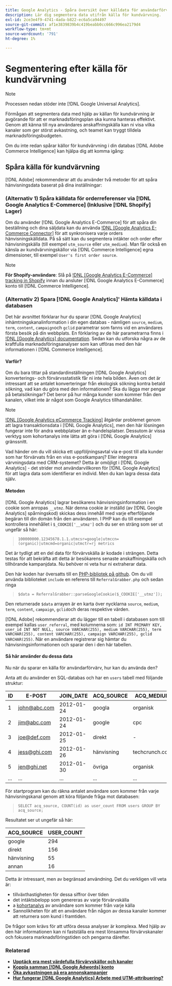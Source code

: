 ```yaml
---
title: Google Analytics - Spåra översikt över källdata för användarförvärv
description: Lär dig segmentera data utifrån källa för kundvärvning.
exl-id: 2ce3e4f9-4741-4ada-b822-ec6a5ca94497
source-git-commit: af1e3839839b4c419beabb0cc666c996ea2179d4
workflow-type: tm+mt
source-wordcount: '791'
ht-degree: 1%

---
```


# Segmentering efter källa för kundvärvning

>[!NOTE]
>
>Processen nedan stöder inte [!DNL Google Universal Analytics].

Förmågan att segmentera data med hjälp av källan för kundvärvning är avgörande för att er marknadsföringsplan ska kunna hanteras effektivt. Genom att känna till nya användares anskaffningskälla kan ni visa vilka kanaler som ger störst avkastning, och teamet kan tryggt tilldela marknadsföringsbudgeten.

Om du inte redan spårar källor för kundvärvning i din databas [!DNL Adobe Commerce Intelligence] kan hjälpa dig att komma igång:

## Spåra källa för kundvärvning

[!DNL Adobe] rekommenderar att du använder två metoder för att spåra hänvisningsdata baserat på dina inställningar:

### (Alternativ 1) Spåra källdata för orderreferenser via [!DNL Google Analytics E-Commerce] (Inklusive [!DNL Shopify] Lager)

Om du använder [!DNL Google Analytics E-Commerce] för att spåra din beställning och dina säljdata kan du använda [!DNL [Google Analytics E-Commerce Connector]](../importing-data/integrations/google-ecommerce.md) för att synkronisera varje orders hänvisningskälldata. På så sätt kan du segmentera intäkter och order efter hänvisningskälla (till exempel `utm_source` eller `utm_medium`). Man får också en känsla av kundvärvningskällor via [!DNL Commerce Intelligence] egna dimensioner, till exempel `User's first order source`.

>[!NOTE]
>
>**För Shopify-användare**: Slå på [!DNL [Google Analytics E-Commerce] tracking in Shopify](https://help.shopify.com/en/manual/reports-and-analytics/google-analytics#ecommerce-tracking) innan du ansluter [!DNL Google Analytics E-Commerce] konto till [!DNL Commerce Intelligence].

### (Alternativ 2) Spara [!DNL Google Analytics]&#39; Hämta källdata i databasen

Det här avsnittet förklarar hur du sparar [!DNL Google Analytics] inhämtningskanalinformation i din egen databas - nämligen `source`, `medium`, `term`, `content`, `campaign`och `gclid` parametrar som fanns vid en användares första besök på din webbplats. En förklaring av de här parametrarna finns i [!DNL [Google Analytics] documentation](https://support.google.com/analytics/answer/1191184?hl=en#zippy=%2Cin-this-article). Sedan kan du utforska några av de kraftfulla marknadsföringsanalyser som kan utföras med den här informationen i [!DNL Commerce Intelligence].

#### Varför?

Om du bara tittar på standardinställningen [!DNL Google Analytics] konverterings- och förvärvsstatistik får ni inte hela bilden. Även om det är intressant att se antalet konverteringar från ekologisk sökning kontra betald sökning, vad kan du göra med den informationen? Ska du lägga mer pengar på betalsökningar? Det beror på hur många kunder som kommer från den kanalen, vilket inte är något som Google Analytics tillhandahåller.

>[!NOTE]
>
>[!DNL [Google Analytics eCommerce Tracking]](https://developers.google.com/analytics/devguides/collection/gajs/gaTrackingEcommerce) åtgärdar problemet genom att lagra transaktionsdata i [!DNL Google Analytics], men den här lösningen fungerar inte för andra webbplatser än e-handelsplatser. Dessutom är vissa verktyg som kohortanalys inte lätta att göra i [!DNL Google Analytics] gränssnitt.

Vad händer om du vill skicka ett uppföljningsavtal via e-post till alla kunder som har förvärvats från en viss e-postkampanj? Eller integrera värvningsdata med CRM-systemet? Detta är omöjligt i [!DNL Google Analytics] - det strider mot användarvillkoren för [!DNL Google Analytics] för att lagra data som identifierar en individ. Men du kan lagra dessa data själv.

#### Metoden

[!DNL Google Analytics] lagrar besökarens hänvisningsinformation i en cookie som anropas `__utmz`. När denna cookie är inställd (av [!DNL Google Analytics] spårningskod) skickas dess innehåll med varje efterföljande begäran till din domän från den användaren. I PHP kan du till exempel kontrollera innehållet i `$_COOKIE['__utmz']` och du ser en sträng som ser ut ungefär så här:

> `100000000.12345678.1.1.utmcsr=google|utmccn=(organic)|utmcmd=organic|utmctr=rj metrics`

Det är tydligt att en del data för förvärvskälla är kodade i strängen. Detta testas för att bekräfta att detta är besökarens senaste anskaffningskälla och tillhörande kampanjdata. Nu behöver ni veta hur ni extraherar data.

Den här koden har översatts till en [PHP-bibliotek på github](https://github.com/RJMetrics/referral-grabber-php). Om du vill använda biblioteket `include` en referens till `ReferralGrabber.php` och sedan ringa

> `$data = ReferralGrabber::parseGoogleCookie($_COOKIE['__utmz']);`

Den returnerade `$data` arrayen är en karta över nycklarna `source`, `medium`, `term`, `content`, `campaign`, `gclid`och deras respektive värden.

[!DNL Adobe] rekommenderar att du lägger till en tabell i databasen som till exempel kallas `user_referral`, med kolumnerna som: `id INT PRIMARY KEY, user_id INT NOT NULL, source VARCHAR(255), medium VARCHAR(255), term VARCHAR(255), content VARCHAR(255), campaign VARCHAR(255), gclid VARCHAR(255)`. När en användare registrerar sig hämtar du hänvisningsinformationen och sparar den i den här tabellen.

#### Så här använder du dessa data

Nu när du sparar en källa för användarförvärv, hur kan du använda den?

Anta att du använder en SQL-databas och har en `users` tabell med följande struktur:

| ID | E-POST | JOIN_DATE | ACQ_SOURCE | ACQ_MEDIUM |
|--- |--- |--- |--- |--- |
| 1 | john@abc.com | 2012-01-24 | googla | organisk |
| 2 | jim@abc.com | 2012-01-24 | google | cpc |
| 3 | joe@def.com | 2012-01-25 | direkt | - |
| 4 | jess@ghi.com | 2012-01-26 | hänvisning | techcrunch.com |
| 5 | jen@ghi.net | 2012-01-30 | övriga | organisk |
| ... | ... | ... | ... | ... |

För startprogram kan du räkna antalet användare som kommer från varje hänvisningskanal genom att köra följande fråga mot databasen:

> `SELECT acq_source, COUNT(id) as user_count FROM users GROUP BY acq_source;`

Resultatet ser ut ungefär så här:

| ACQ_SOURCE | USER_COUNT |
|--- |--- |
| google | 294 |
| direkt | 156 |
| hänvisning | 55 |
| annan | 16 |

Detta är intressant, men av begränsad användning. Det du verkligen vill veta är:

* tillväxthastigheten för dessa siffror över tiden
* det intäktsbelopp som genereras av varje förvärvskälla
* a [kohortanalys](https://en.wikipedia.org/wiki/Cohort_analysis) av användare som kommer från varje källa
* Sannolikheten för att en användare från någon av dessa kanaler kommer att returnera som kund i framtiden.

De frågor som krävs för att utföra dessa analyser är komplexa. Med hjälp av den här informationen kan ni fastställa era mest lönsamma förvärvskanaler och fokusera marknadsföringstiden och pengarna därefter.

### Relaterad

* **[Upptäck era mest värdefulla förvärvskällor och kanaler](../analysis/most-value-source-channel.md)**
* **[Koppla samman [!DNL Google Adwords] konto](../importing-data/integrations/google-adwords.md)**
* **[Öka avkastningen på era annonskampanjer](../analysis/roi-ad-camp.md)**
* **[Hur fungerar [!DNL Google Analytics] Arbete med UTM-attribuering?](../analysis/utm-attributes.md)**
